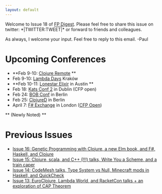 ```yaml
---
layout: default
---
```

Welcome to Issue 18 of [FP Digest](http://fpdigest.com). Please feel free to share this issue on twitter: \*|TWITTER:TWEET|\* or forward to friends and colleagues.

As always, I welcome your input. Feel free to reply to this email.
-Paul


Upcoming Conferences
====================
* **Feb 9-10: [Clojure Remote](https://clojureremote.com/) **
* Feb 9-10: [Lambda Days](http://www.lambdadays.org/lambdadays2017) Kraków
* **Feb 10-11: [Lonestar Elixir](http://lonestarelixir.com/) in Austin **
* Feb 18: [Kats Conf 2](http://www.katsconf.com/) in Dublin (CFP open)
* Feb 24: [BOB Conf](http://bobkonf.de/2017/en/) in Berlin
* Feb 25: [ClojureD](http://www.clojured.de/) in Berlin
* April 7: [F# Exchange](https://skillsmatter.com/conferences/8053-f-sharp-exchange-2017-the-only-conference-in-europe-dedicated-to-f-sharp?#overview) in London ([CFP Open](https://skillsmatter.com/conferences/8053-f-sharp-exchange-2017-the-only-conference-in-europe-dedicated-to-f-sharp?#get_involved))

** (Newly Noted) **

Previous Issues
===============
* [Issue 16: Genetic Programming with Clojure, a new Elm book, and F#, Haskell, and Clojure](http://eepurl.com/csY8Hn)
* [Issue 15: Clojure, scala, and C++ (!!!) talks, Write You a Scheme, and a train caper](http://eepurl.com/crNmkD)
* [Issue 14: CodeMesh talks, Type System vs Null, Minecraft mods in Haskell, and QuickCheck](http://eepurl.com/cqF4rD)
* [Issue 13: EuroClojure, Lambda World, and RacketCon talks + an exploration of CAP Theorem](http://eepurl.com/cpz7yX)
